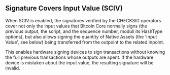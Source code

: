 Signature Covers Input Value (SCIV)
-----------------------------------

When SCIV is enabled, the signatures verified by the CHECKSIG operators cover not only the
input values that Bitcoin Core normally signs (the previous output, the script, and the 
sequence number, moduli its HashType options), but also allows signing the quantity of 
Native Assets (the 'Input Value', see below) being transferred from the outpoint to the related 
inpoint.
  
This enables hardware signing devices to sign transactions without knowing the full 
previous transactions whose outputs are spent. If the hardware device is mistaken
about the input value, the resulting signature will be invalid.

